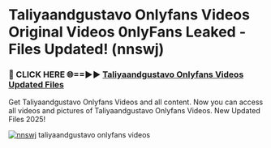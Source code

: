 # Taliyaandgustavo Onlyfans Videos Original Videos 0nlyFans Leaked - Files Updated! (nnswj)

<h3>🔴 CLICK HERE 🌐==►► <a href="https://tinyurl.com/4seja8ks" rel="nofollow">Taliyaandgustavo Onlyfans Videos Updated Files</a></h3>

Get Taliyaandgustavo Onlyfans Videos and all content. Now you can access all videos and pictures of Taliyaandgustavo Onlyfans Videos. New Updated Files 2025!

[![nnswj](https://i.imgur.com/EWjZXRe.gif)](https://tinyurl.com/4seja8ks)
taliyaandgustavo onlyfans videos